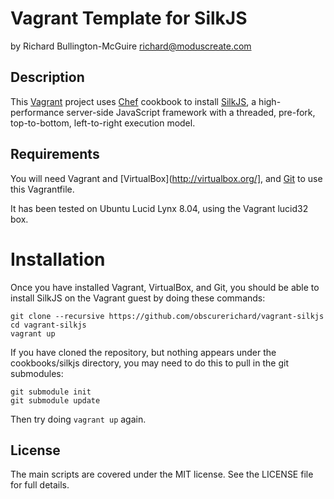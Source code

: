 Vagrant Template for SilkJS
===========================

by Richard Bullington-McGuire <richard@moduscreate.com>

Description
-----------

This [Vagrant](http://vagrantup.com/) project uses [Chef](http://www.opscode.com/chef/) cookbook to install [SilkJS](http://silkjs.org/), a high-performance server-side JavaScript framework with a threaded, pre-fork, top-to-bottom, left-to-right execution model.


Requirements
------------

You will need Vagrant and [VirtualBox](http://virtualbox.org/], and [Git](http://git-scm.com/)  to use this Vagrantfile.

It has been tested on Ubuntu Lucid Lynx 8.04, using the Vagrant lucid32 box.


Installation
==========

Once you have installed Vagrant, VirtualBox, and Git, you should be able to install SilkJS on the Vagrant guest by doing these commands:

    git clone --recursive https://github.com/obscurerichard/vagrant-silkjs
    cd vagrant-silkjs
    vagrant up

If you have cloned the repository, but nothing appears under the
cookbooks/silkjs directory, you may need to do this to pull in the git
submodules:

    git submodule init
    git submodule update

Then try doing `vagrant up` again.

License
-------

The main scripts are covered under the MIT license. See the LICENSE file for full details.

